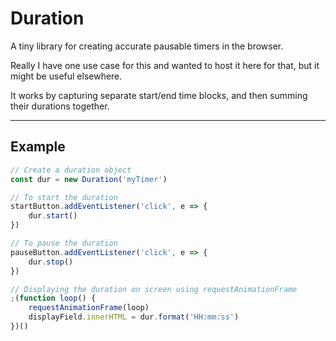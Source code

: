 # Duration

A tiny library for creating accurate pausable timers in the browser.

Really I have one use case for this and wanted to host it here for that, but it might be useful elsewhere.

It works by capturing separate start/end time blocks, and then summing their durations together.

---

## Example

```javascript
// Create a duration object
const dur = new Duration('myTimer')

// To start the duration
startButton.addEventListener('click', e => {
	dur.start()
})

// To pause the duration
pauseButton.addEventListener('click', e => {
	dur.stop()
})

// Displaying the duration on screen using requestAnimationFrame
;(function loop() {
	requestAnimationFrame(loop)
	displayField.innerHTML = dur.format('HH:mm:ss')
})()
```